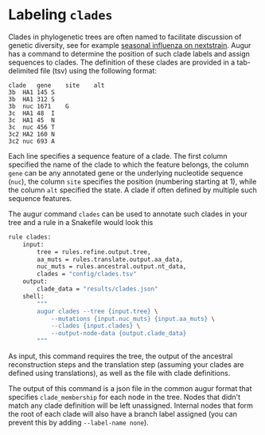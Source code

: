 # Labeling `clades`

Clades in phylogenetic trees are often named to facilitate discussion of genetic diversity, see for example [seasonal influenza on nextstrain](https://nextstrain.org/flu).
Augur has a command to determine the position of such clade labels and assign sequences to clades.
The definition of these clades are provided in a tab-delimited file (tsv) using the following format:
```
clade	gene	site	alt
3b	HA1	145	S
3b	HA1	312	S
3b	nuc	1671	G
3c	HA1	48	I
3c	HA1	45	N
3c	nuc	456	T
3c2	HA2	160	N
3c2	nuc	693	A
```
Each line specifies a sequence feature of a clade.
The first column specified the name of the clade to which the feature belongs, the column `gene` can be any annotated gene or the underlying nucleotide sequence (`nuc`), the column `site` specifies the position (numbering starting at 1), while the column `alt` specified the state.
A clade if often defined by multiple such sequence features.

The augur command `clades` can be used to annotate such clades in your tree and a rule in a Snakefile would look this
```bash
rule clades:
    input:
        tree = rules.refine.output.tree,
        aa_muts = rules.translate.output.aa_data,
        nuc_muts = rules.ancestral.output.nt_data,
        clades = "config/clades.tsv"
    output:
        clade_data = "results/clades.json"
    shell:
        """
        augur clades --tree {input.tree} \
            --mutations {input.nuc_muts} {input.aa_muts} \
            --clades {input.clades} \
            --output-node-data {output.clade_data}
        """
```
As input, this command requires the tree, the output of the ancestral reconstruction steps and the translation step (assuming your clades are defined using translations), as well as the file with clade definitions.

The output of this command is a json file in the common augur format that specifies `clade_membership` for each node in the tree.
Nodes that didn't match any clade definition will be left unassigned.
Internal nodes that form the root of each clade will also have a branch label assigned (you can prevent this by adding `--label-name none`).


